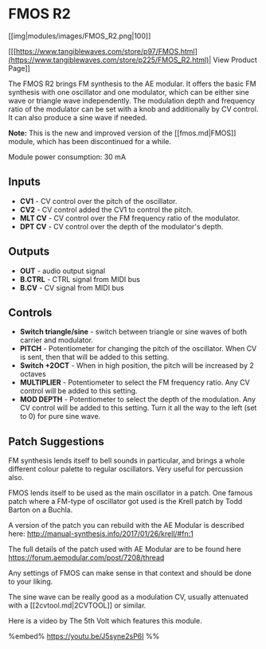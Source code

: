 # FMOS R2
[[img|modules/images/FMOS_R2.png|100]]

[[[https://www.tangiblewaves.com/store/p97/FMOS.html](https://www.tangiblewaves.com/store/p225/FMOS_R2.html)| View Product Page]]

The FMOS R2 brings FM synthesis to the AE modular. It offers the basic FM synthesis with one oscillator and one modulator, which can be either sine wave or triangle wave independently. The modulation depth and frequency ratio of the modulator can be set with a knob and additionally by CV control. It can also produce a sine wave if needed.

**Note:** This is the new and improved version of the [[fmos.md|FMOS]] module, which has been discontinued for a while.

Module power consumption: 30 mA

## Inputs
* **CV1** - CV control over the pitch of the oscillator.
* **CV2** - CV control added the CV1 to control the pitch.
* **MLT CV** - CV control over the FM frequency ratio of the modulator.
* **DPT CV** - CV control over the depth of the modulator's depth.

## Outputs
* **OUT** - audio output signal
* **B.CTRL** - CTRL signal from MIDI bus
* **B.CV** - CV signal from MIDI bus

## Controls
* **Switch triangle/sine** - switch between triangle or sine waves of both carrier and modulator.
* **PITCH** - Potentiometer for changing the pitch of the oscillator. When CV is sent, then that will be added to this setting.
* **Switch +2OCT** - When in high position, the pitch will be increased by 2 octaves
* **MULTIPLIER** - Potentiometer to select the FM frequency ratio. Any CV control will be added to this setting.
* **MOD DEPTH** - Potentiometer to select the depth of the modulation. Any CV control will be added to this setting. Turn it all the way to the left (set to 0) for pure sine wave.

## Patch Suggestions

FM synthesis lends itself to bell sounds in particular, and brings a whole different colour palette to regular oscillators. Very useful for percussion also.

FMOS lends itself to be used as the main oscillator in a patch. One famous patch where a FM-type of oscillator got used is the Krell patch by Todd Barton on a Buchla.

A version of the patch you can rebuild with the AE Modular is described here:
http://manual-synthesis.info/2017/01/26/krell/#fn:1 

The full details of the patch used with AE Modular are to be found here
https://forum.aemodular.com/post/7208/thread 

Any settings of FMOS can make sense in that context and should be done to your liking.

The sine wave can be really good as a modulation CV, usually attenuated with a [[2cvtool.md|2CVTOOL]] or similar. 

Here is a video by The 5th Volt which features this module.

%embed% https://youtu.be/J5syne2sP6I %%
